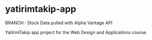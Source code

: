 # yatirimtakip-app

BRANCH : Stock Data pulled with Alpha Vantage API

YatirimTakip app project for the Web Design and Applications course.
